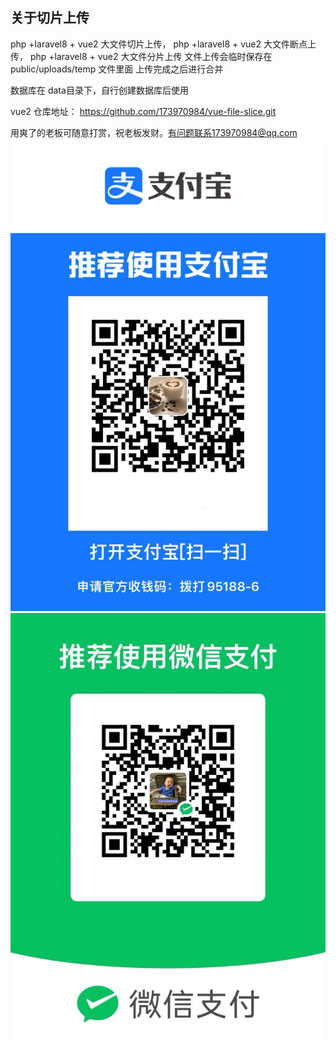 
## 关于切片上传

php +laravel8 + vue2 大文件切片上传，
php +laravel8 + vue2 大文件断点上传，
php +laravel8 + vue2 大文件分片上传
文件上传会临时保存在 public/uploads/temp 文件里面
上传完成之后进行合并

数据库在 data目录下，自行创建数据库后使用

vue2 仓库地址：
https://github.com/173970984/vue-file-slice.git


用爽了的老板可随意打赏，祝老板发财。有问题联系173970984@qq.com
![image](a.jpg)
![image](w.jpg)



